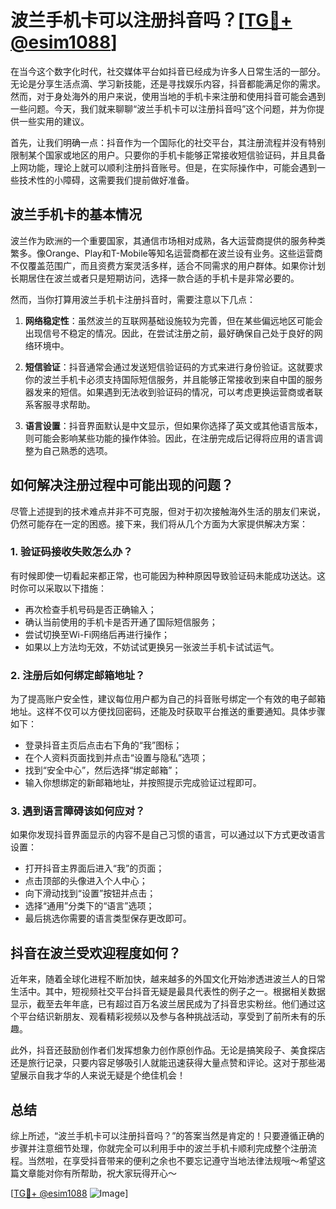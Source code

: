 # 波兰手机卡可以注册抖音吗？[[TG💪+ @esim1088](https://t.me/s/esim1088)]

在当今这个数字化时代，社交媒体平台如抖音已经成为许多人日常生活的一部分。无论是分享生活点滴、学习新技能，还是寻找娱乐内容，抖音都能满足你的需求。然而，对于身处海外的用户来说，使用当地的手机卡来注册和使用抖音可能会遇到一些问题。今天，我们就来聊聊“波兰手机卡可以注册抖音吗”这个问题，并为你提供一些实用的建议。

首先，让我们明确一点：抖音作为一个国际化的社交平台，其注册流程并没有特别限制某个国家或地区的用户。只要你的手机卡能够正常接收短信验证码，并且具备上网功能，理论上就可以顺利注册抖音账号。但是，在实际操作中，可能会遇到一些技术性的小障碍，这需要我们提前做好准备。

## 波兰手机卡的基本情况

波兰作为欧洲的一个重要国家，其通信市场相对成熟，各大运营商提供的服务种类繁多。像Orange、Play和T-Mobile等知名运营商都在波兰设有业务。这些运营商不仅覆盖范围广，而且资费方案灵活多样，适合不同需求的用户群体。如果你计划长期居住在波兰或者只是短期访问，选择一款合适的手机卡是非常必要的。

然而，当你打算用波兰手机卡注册抖音时，需要注意以下几点：

1. **网络稳定性**：虽然波兰的互联网基础设施较为完善，但在某些偏远地区可能会出现信号不稳定的情况。因此，在尝试注册之前，最好确保自己处于良好的网络环境中。
   
2. **短信验证**：抖音通常会通过发送短信验证码的方式来进行身份验证。这就要求你的波兰手机卡必须支持国际短信服务，并且能够正常接收到来自中国的服务器发来的短信。如果遇到无法收到验证码的情况，可以考虑更换运营商或者联系客服寻求帮助。

3. **语言设置**：抖音界面默认是中文显示，但如果你选择了英文或其他语言版本，则可能会影响某些功能的操作体验。因此，在注册完成后记得将应用的语言调整为自己熟悉的选项。

## 如何解决注册过程中可能出现的问题？

尽管上述提到的技术难点并非不可克服，但对于初次接触海外生活的朋友们来说，仍然可能存在一定的困惑。接下来，我们将从几个方面为大家提供解决方案：

### 1. 验证码接收失败怎么办？

有时候即使一切看起来都正常，也可能因为种种原因导致验证码未能成功送达。这时你可以采取以下措施：

- 再次检查手机号码是否正确输入；
- 确认当前使用的手机卡是否开通了国际短信服务；
- 尝试切换至Wi-Fi网络后再进行操作；
- 如果以上方法均无效，不妨试试更换另一张波兰手机卡试试运气。

### 2. 注册后如何绑定邮箱地址？

为了提高账户安全性，建议每位用户都为自己的抖音账号绑定一个有效的电子邮箱地址。这样不仅可以方便找回密码，还能及时获取平台推送的重要通知。具体步骤如下：

- 登录抖音主页后点击右下角的“我”图标；
- 在个人资料页面找到并点击“设置与隐私”选项；
- 找到“安全中心”，然后选择“绑定邮箱”；
- 输入你想绑定的新邮箱地址，并按照提示完成验证过程即可。

### 3. 遇到语言障碍该如何应对？

如果你发现抖音界面显示的内容不是自己习惯的语言，可以通过以下方式更改语言设置：

- 打开抖音主界面后进入“我”的页面；
- 点击顶部的头像进入个人中心；
- 向下滑动找到“设置”按钮并点击；
- 选择“通用”分类下的“语言”选项；
- 最后挑选你需要的语言类型保存更改即可。

## 抖音在波兰受欢迎程度如何？

近年来，随着全球化进程不断加快，越来越多的外国文化开始渗透进波兰人的日常生活中。其中，短视频社交平台抖音无疑是最具代表性的例子之一。根据相关数据显示，截至去年年底，已有超过百万名波兰居民成为了抖音忠实粉丝。他们通过这个平台结识新朋友、观看精彩视频以及参与各种挑战活动，享受到了前所未有的乐趣。

此外，抖音还鼓励创作者们发挥想象力创作原创作品。无论是搞笑段子、美食探店还是旅行记录，只要内容足够吸引人就能迅速获得大量点赞和评论。这对于那些渴望展示自我才华的人来说无疑是个绝佳机会！

## 总结

综上所述，“波兰手机卡可以注册抖音吗？”的答案当然是肯定的！只要遵循正确的步骤并注意细节处理，你就完全可以利用手中的波兰手机卡顺利完成整个注册流程。当然啦，在享受抖音带来的便利之余也不要忘记遵守当地法律法规哦～希望这篇文章能对你有所帮助，祝大家玩得开心～

[[TG💪+ @esim1088](https://t.me/s/esim1088) ![Image](https://i.postimg.cc/4NQfJmqS/Snipaste-2025-05-13-00-14-12.png)]
